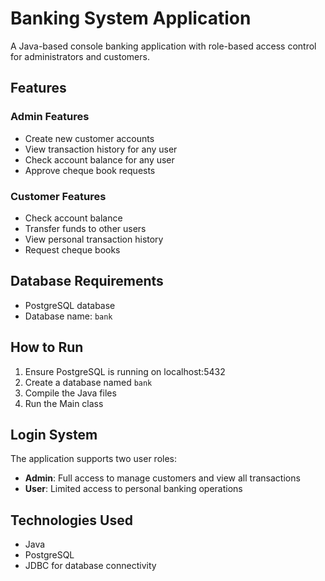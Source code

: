 # Banking System Application

A Java-based console banking application with role-based access control for administrators and customers.

## Features

### Admin Features
- Create new customer accounts
- View transaction history for any user
- Check account balance for any user
- Approve cheque book requests

### Customer Features
- Check account balance
- Transfer funds to other users
- View personal transaction history
- Request cheque books

## Database Requirements

- PostgreSQL database
- Database name: `bank`

## How to Run

1. Ensure PostgreSQL is running on localhost:5432
2. Create a database named `bank`
3. Compile the Java files
4. Run the Main class

## Login System

The application supports two user roles:
- **Admin**: Full access to manage customers and view all transactions
- **User**: Limited access to personal banking operations

## Technologies Used

- Java
- PostgreSQL
- JDBC for database connectivity